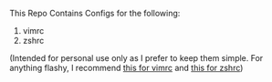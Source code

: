 This Repo Contains Configs for the following:

1. vimrc
2. zshrc

(Intended for personal use only as I prefer to keep them simple. For anything flashy, I recommend [this for vimrc](https://github.com/amix/vimrc) and [this for zshrc](https://travis.media/top-10-oh-my-zsh-plugins-for-productive-developers/))
